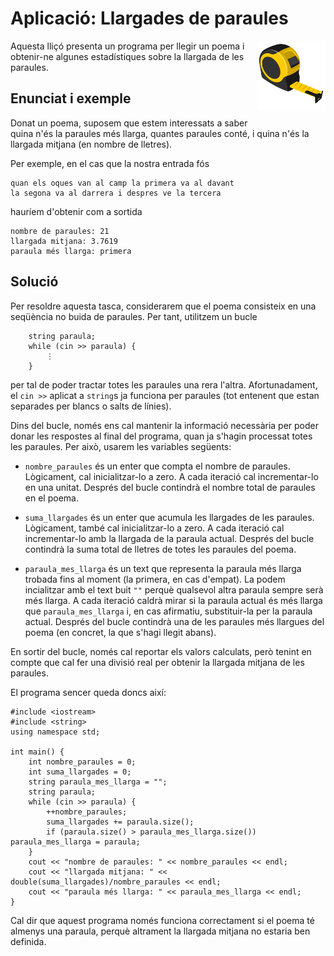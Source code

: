 # Aplicació: Llargades de paraules

<img src='././llargades.png' style='height: 8em; float: right; margin: 0 0 1em 1em;'/>

Aquesta lliçó presenta un programa per llegir un poema
i obtenir-ne algunes estadístiques sobre la llargada de les paraules.

## Enunciat i exemple

Donat un poema,
suposem que estem interessats a saber quina n'és la paraules més llarga,
quantes paraules conté,
i quina n'és la llargada mitjana (en nombre de lletres).

Per exemple, en el cas que la nostra entrada fós

```c++text
quan els oques van al camp la primera va al davant
la segona va al darrera i despres ve la tercera
```

hauríem d'obtenir com a sortida

```c++text
nombre de paraules: 21
llargada mitjana: 3.7619
paraula més llarga: primera
```

## Solució

Per resoldre aquesta tasca, considerarem que el poema
consisteix en una seqüència no buida de paraules.
Per tant, utilitzem un bucle

```c++c++
    string paraula;
    while (cin >> paraula) {
        ⋮
    }
```

per tal de poder tractar totes les paraules una rera l'altra.
Afortunadament, el `cin >>` aplicat a `string`s ja funciona per paraules
(tot entenent que estan separades per blancs o salts de línies).

Dins del bucle, només ens cal mantenir la informació necessària
per poder donar les respostes al final del programa,
quan ja s'hagin processat totes les paraules.
Per això, usarem les variables següents:

-   `nombre_paraules` és un enter que compta el nombre de paraules.
    Lògicament, cal inicialitzar-lo a zero.
    A cada iteració cal incrementar-lo en una unitat.
    Després del bucle contindrà el nombre total de paraules en el poema.

-   `suma_llargades` és un enter que acumula les llargades de les paraules.
    Lògicament, també cal inicialitzar-lo a zero.
    A cada iteració cal incrementar-lo amb la llargada de la paraula actual.
    Després del bucle contindrà la suma total de lletres
    de totes les paraules del poema.

-   `paraula_mes_llarga` és un text que representa
    la paraula més llarga trobada fins al moment
    (la primera, en cas d'empat).
    La podem incialitzar amb el text buit `""`
    perquè qualsevol altra paraula sempre serà més llarga.
    A cada iteració caldrà mirar si la paraula actual
    és més llarga que `paraula_mes_llarga` i, en cas afirmatiu,
    substituir-la per la paraula actual.
    Després del bucle contindrà una de les paraules més llargues
    del poema (en concret, la que s'hagi llegit abans).

En sortir del bucle, només cal reportar els valors calculats,
però tenint en compte que cal fer una divisió real
per obtenir la llargada mitjana de les paraules.

El programa sencer queda doncs així:

```c++c++
#include <iostream>
#include <string>
using namespace std;

int main() {
    int nombre_paraules = 0;
    int suma_llargades = 0;
    string paraula_mes_llarga = "";
    string paraula;
    while (cin >> paraula) {
        ++nombre_paraules;
        suma_llargades += paraula.size();
        if (paraula.size() > paraula_mes_llarga.size()) paraula_mes_llarga = paraula;
    }
    cout << "nombre de paraules: " << nombre_paraules << endl;
    cout << "llargada mitjana: " << double(suma_llargades)/nombre_paraules << endl;
    cout << "paraula més llarga: " << paraula_mes_llarga << endl;
}
```

Cal dir que aquest programa només funciona correctament
si el poema té almenys una paraula,
perquè altrament la llargada mitjana no estaria ben definida.

<Autors autors="jpetit roura"/>
